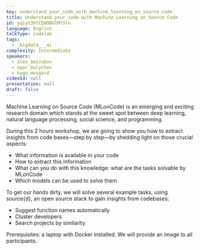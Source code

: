 ```yaml
---
key: understand_your_code_with_machine_learning_on_source_code
title: Understand your code with Machine Learning on Source Code
id: yqiyt3VtCEHOBGlMYSln
language: English
talkType: codelab
tags:
  - _bigdata___ai
complexity: Intermediate
speakers:
  - alex_bezzubov
  - egor_bulychev
  - hugo_mougard
videoId: null
presentation: null
draft: false
---
```

Machine Learning on Source Code (MLonCode) is an emerging and exciting research domain which stands at the sweet spot between deep learning, natural language processing, social science, and programming.

During this 2 hours workshop, we are going to show you how to extract insights from code bases—step by step—by shedding light on those crucial aspects:

- What information is available in your code
- How to extract this information
- What can you do with this knowledge: what are the tasks solvable by MLonCode
- Which models can be used to solve them

To get our hands dirty, we will solve several example tasks, using source{d}, an open source stack to gain insights from codebases:

- Suggest function names automatically
- Cluster developers
- Search projects by similarity

Prerequisites: a laptop with Docker installed. We will provide an image to all participants.